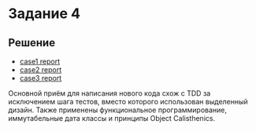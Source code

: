 # Задание 4

## Решение

- [case1 report](case1/report.md)
- [case2 report](case2/report.md)
- [case3 report](case2/report.md)

Основной приём для написания нового кода схож c TDD за исключением шага тестов, вместо которого использован выделенный
дизайн. Также применены функциональное программирование, иммутабельные дата классы и принципы Object Calisthenics.
